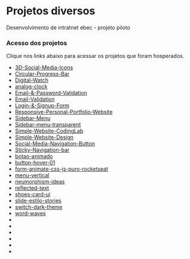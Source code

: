 # Projetos diversos
 Desenvolvimento de intratnet ebec - projeto piloto

 ### Acesso dos projetos
 Clique nos links abaixo para acessar os projetos que foram hosperados.

- [3D-Social-Media-Icons](https://lucasllimati.github.io/projetos-diversos/3D-Social-Media-Icons)
- [Circular-Progress-Bar](https://lucasllimati.github.io/projetos-diversos/Circular-Progress-Bar)
- [Digital-Watch](https://lucasllimati.github.io/projetos-diversos/Digital-Watch)
- [analog-clock](https://lucasllimati.github.io/projetos-diversos/analog-clock)
- [Email-&-Password-Validation](https://lucasllimati.github.io/projetos-diversos/Email-&-Password-Validation)
- [Email-Validation](https://lucasllimati.github.io/projetos-diversos/Email-Validation)
- [Login-&-Signup-Form](https://lucasllimati.github.io/projetos-diversos/Login-&-Signup-Form)
- [Responsive-Personal-Portfolio-Website](https://lucasllimati.github.io/projetos-diversos/Responsive-Personal-Portfolio-Website)
- [Sidebar-Menu](https://lucasllimati.github.io/projetos-diversos/Sidebar-Menu)
- [Sidebar-menu-transparent](https://lucasllimati.github.io/projetos-diversos/Sidebar-menu-transparent)
- [Simple-Website-CodingLab](https://lucasllimati.github.io/projetos-diversos/Simple-Website-CodingLab)
- [Simple-Website-Design](https://lucasllimati.github.io/projetos-diversos/Simple-Website-Design)
- [Social-Media-Navigation-Button](https://lucasllimati.github.io/projetos-diversos/Social-Media-Navigation-Button)
- [Sticky-Navigation-bar](https://lucasllimati.github.io/projetos-diversos/Sticky-Navigation-bar)
- [botao-animado](https://lucasllimati.github.io/projetos-diversos/botao-animado)
- [button-hover-01](https://lucasllimati.github.io/projetos-diversos/button-hover-01)
- [form-animate-css-js-puro-rocketseat](https://lucasllimati.github.io/projetos-diversos/form-animate-css-js-puro-rocketseat/base/)
- [menu-vertical](https://lucasllimati.github.io/projetos-diversos/menu-vertical)
- [neumorphism-ideas](https://lucasllimati.github.io/projetos-diversos/neumorphism-ideas)
- [reflected-text](https://lucasllimati.github.io/projetos-diversos/reflected-text)
- [shoes-card-ui](https://lucasllimati.github.io/projetos-diversos/shoes-card-ui)
- [slide-estilo-stories](https://lucasllimati.github.io/projetos-diversos/slide-estilo-stories)
- [switch-dark-theme](https://lucasllimati.github.io/projetos-diversos/switch-dark-theme)
- [word-waves](https://lucasllimati.github.io/projetos-diversos/word-waves)
- [](https://lucasllimati.github.io/projetos-diversos/)
- [](https://lucasllimati.github.io/projetos-diversos/)
- [](https://lucasllimati.github.io/projetos-diversos/)
- [](https://lucasllimati.github.io/projetos-diversos/)
- [](https://lucasllimati.github.io/projetos-diversos/)
- [](https://lucasllimati.github.io/projetos-diversos/)